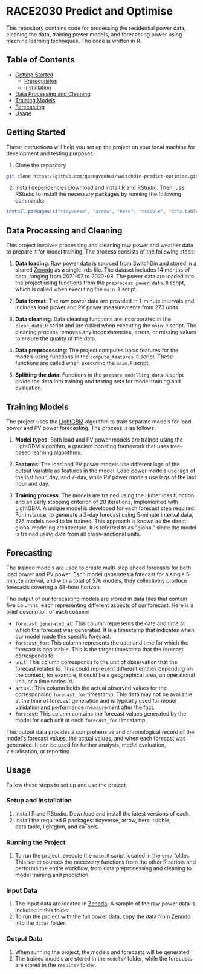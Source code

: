 # RACE2030 Predict and Optimise

This repository contains code for processing the residential power data, cleaning the data, training power models, and forecasting power using machine learning techniques. The code is written in R.

## Table of Contents

- [Getting Started](#getting-started)
  - [Prerequisites](#prerequisites)
  - [Installation](#installation)
- [Data Processing and Cleaning](#data-processing-and-cleaning)
- [Training Models](#training-models)
- [Forecasting](#forecasting)
- [Usage](#usage)

## Getting Started

These instructions will help you set up the project on your local machine for development and testing purposes.

1. Clone the repository

```bash
git clone https://github.com/quangvanbui/switchdin-predict-optimise.git
```

2. Install dependencies
Download and install [R](https://cran.rstudio.com/) and [RStudio](https://posit.co/download/rstudio-desktop/). Then, use RStudio to install the necessary packages by running the following commands:

```r
install.packages(c("tidyverse", "arrow", "here", "tsibble", "data.table", "lightgbm", "caTools"))
```

## Data Processing and Cleaning

This project involves processing and cleaning raw power and weather data to prepare it for model training. The process consists of the following steps:

1. **Data loading**:  Raw power data is sourced from SwitchDin and stored in a shared [Zenodo](https://zenodo.org/) as a single .rds file. The dataset includes 14 months of data, ranging from 2021-07 to 2022-08. The power data are loaded into the project using functions from the `preprocess_power_data.R` script, which is called when executing the `main.R` script.

2. **Data format**: The raw power data are provided in 1-minute intervals and includes load power and PV power measurements from 273 units.

3. **Data cleaning**: Data cleaning functions are incorporated in the `clean_data.R` script and are called when executing the `main.R` script. The cleaning process removes any inconsistencies, errors, or missing values to ensure the quality of the data.

4. **Data preprocessing**: The project computes basic features for the models using functions in the `compute_features.R` script. These functions are called when executing the `main.R` script.

5. **Splitting the data**: Functions in the `prepare_modelling_data.R` script divide the data into training and testing sets for model training and evaluation.

## Training Models

The project uses the [LightGBM](https://github.com/microsoft/LightGBM) algorithm to train separate models for load power and PV power forecasting. The process is as follows:

1. **Model types**: Both load and PV power models are trained using the LightGBM algorithm, a gradient boosting framework that uses tree-based learning algorithms.

2. **Features**: The load and PV power models use different lags of the output variable as features in the model. Load power models use lags of the last hour, day, and 7-day, while PV power models use lags of the last hour and day.

3. **Training process**: The models are trained using the Huber loss function and an early stopping criterion of 20 iterations, implemented with LightGBM. A unique model is developed for each forecast step required. For instance, to generate a 2-day forecast using 5-minute interval data, 576 models need to be trained. This approach is known as the direct global modeling architecture. It is referred to as "global" since the model is trained using data from all cross-sectional units.

## Forecasting

The trained models are used to create multi-step ahead forecasts for both load power and PV power. Each model generates a forecast for a single 5-minute interval, and with a total of 576 models, they collectively produce forecasts covering a 48-hour horizon.

The output of our forecasting models are stored in data files that contain five columns, each representing different aspects of our forecast. Here is a brief description of each column:

* `forecast_generated_at`: This column represents the date and time at which the forecast was generated. It is a timestamp that indicates when our model made this specific forecast.
* `forecast_for`: This column represents the date and time for which the forecast is applicable. This is the target timestamp that the forecast corresponds to.
* `unit`: This column corresponds to the unit of observation that the forecast relates to. This could represent different entities depending on the context, for example, it could be a geographical area, an operational unit, or a time series id.
* `actual`: This column holds the actual observed values for the corresponding `forecast_for` timestamp. This data may not be available at the time of forecast generation and is typically used for model validation and performance measurement after the fact.
* `forecast`: This column contains the forecast values generated by the model for each unit at each `forecast_for` timestamp.

This output data provides a comprehensive and chronological record of the model's forecast values, the actual values, and when each forecast was generated. It can be used for further analysis, model evaluation, visualisation, or reporting.

## Usage

Follow these steps to set up and use the project:

### Setup and Installation

1. Install R and RStudio. Download and install the latest versions of each.
2. Install the required R packages: tidyverse, arrow, here, tsibble, data.table, lightgbm, and caTools.

### Running the Project

1. To run the project, execute the `main.R` script located in the `src/` folder. This script sources the necessary functions from the other R scripts and performs the entire workflow, from data preprocessing and cleaning to model training and prediction.

### Input Data

1. The input data are located in [Zenodo](https://zenodo.org/). A sample of the raw power data is included in this folder.
2. To run the project with the full power data, copy the data from [Zenodo](https://zenodo.org/) into the `data/` folder.

### Output Data

1. When running the project, the models and forecasts will be generated.
2. The trained models are stored in the `models/` folder, while the forecasts are stored in the `results/` folder.

